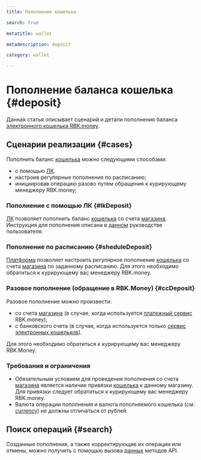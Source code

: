 ```yaml
---
title: Пополнение кошелька 

search: true

metatitle: wallet

metadescription: deposit

category: wallet

---
```


# Пополнение баланса кошелька {#deposit}

Данная статья описывает сценарий и детали пополнения баланса [электронного кошелька RBK.money](../../wallets/overview).

## Сценарии реализации {#cases}

Пополнить баланс [кошелька](../../wallets/overview/#wallet) можно следующими способами:

* с помощью [ЛК](https://developer.rbk.money/docs/payments/overview/#lk).
* настроив регулярные пополнения по расписанию;
* инициировав операцию разово путем обращения к курирующему менеджеру RBK.money;

### Пополнение с помощью ЛК {#lkDeposit}

[ЛК](https://developer.rbk.money/docs/payments/overview/#lk) позволяет пополнить баланс [кошелька](../../wallets/overview/#wallet) cо счета [магазина](https://developer.rbk.money/docs/payments/overview/#shop). Инструкция для пополнения описана в [данном](https://help.rbkmoney.com/lk/lk/#out) руководстве пользователя.

### Пополнение по расписанию {#sheduleDeposit}

[Платформа](http://127.0.0.1:8000/docs/payments/overview/) позволяет настроить регулярное пополнение [кошелька](../../wallets/overview/#wallet) cо счета [магазина](https://developer.rbk.money/docs/payments/overview/#shop) по заданному расписанию. Для этого необходимо обратиться к курирующему вас менеджеру RBK.money.

### Разовое пополнение (обращение в RBK.Money) {#ссDeposit}

Разовое пополнение можно произвести:

* cо счета [магазина](https://developer.rbk.money/docs/payments/overview/#shop) (в случае, когда используется [платежный сервис](https://rbkmoney.github.io/docs/docs/payments/overview.html) RBK.money);
* с банковского счета (в случае, когда используется только [сервис электронных кошельков](../../wallets/overview)).

Для этого необходимо обратиться к курирующему вас менеджеру RBK.Money.

### Требования и ограничения

* Обязательным условием для проведения пополнения со счета [магазина](https://developer.rbk.money/docs/payments/overview/#shop) является наличие привязки [кошелька](../../wallets/overview/#wallet) к данному магазину.
Для привязки следует обратиться к курирующему вас менеджеру RBK.money.
* Валюта операции пополнения и валюта пополняемого кошелька (см. [currency](https://rbkmoney.github.io/wallets-api/v0/#operation/createWallet)) не должны отличаться от рублей.

## Поиск операций {#search}

Созданные пополнения, а также корректирующие их операции или отмены, можно получить с помощью вызова [данных](https://rbkmoney.github.io/wallets-api/v0/#tag/Deposits) методов API.
